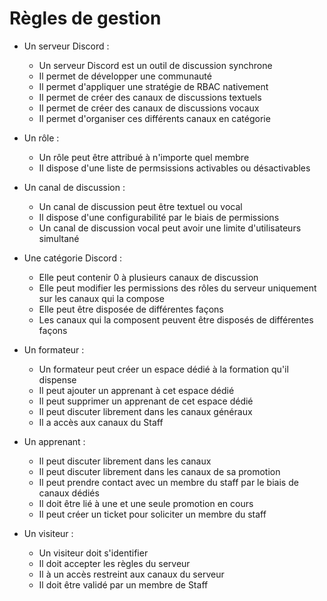 # Règles de gestion

- Un serveur Discord :
  - Un serveur Discord est un outil de discussion synchrone
  - Il permet de développer une communauté
  - Il permet d'appliquer une stratégie de RBAC nativement
  - Il permet de créer des canaux de discussions textuels
  - Il permet de créer des canaux de discussions vocaux
  - Il permet d'organiser ces différents canaux en catégorie

- Un rôle : 
  - Un rôle peut être attribué à n'importe quel membre
  - Il dispose d'une liste de permsissions activables ou désactivables

- Un canal de discussion : 
  - Un canal de discussion peut être textuel ou vocal
  - Il dispose d'une configurabilité par le biais de permissions
  - Un canal de discussion vocal peut avoir une limite d'utilisateurs simultané

- Une catégorie Discord :
  - Elle peut contenir 0 à plusieurs canaux de discussion
  - Elle peut modifier les permissions des rôles du serveur uniquement sur les canaux qui la compose
  - Elle peut être disposée de différentes façons
  - Les canaux qui la composent peuvent être disposés de différentes façons
  
- Un formateur :
  - Un formateur peut créer un espace dédié à la formation qu'il dispense
  - Il peut ajouter un apprenant à cet espace dédié
  - Il peut supprimer un apprenant de cet espace dédié
  - Il peut discuter librement dans les canaux généraux
  - Il a accès aux canaux du Staff

- Un apprenant : 
  - Il peut discuter librement dans les canaux 
  - Il peut discuter librement dans les canaux de sa promotion
  - Il peut prendre contact avec un membre du staff par le biais de canaux dédiés
  - Il doit être lié à une et une seule promotion en cours
  - Il peut créer un ticket pour soliciter un membre du staff

- Un visiteur : 
  - Un visiteur doit s'identifier
  - Il doit accepter les règles du serveur
  - Il à un accès restreint aux canaux du serveur
  - Il doit être validé par un membre de Staff